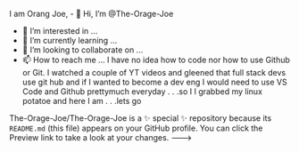 I am Orang Joe, - 👋 Hi, I’m @The-Orage-Joe
- 👀 I’m interested in ...
- 🌱 I’m currently learning ...
- 💞️ I’m looking to collaborate on ...
- 📫 How to reach me ...
I have no idea how to code nor how to use Github or Git.  I watched a couple of YT videos and gleened that full stack devs use git hub and if I wanted to 
become a dev eng I would need to use VS Code and Github prettymuch everyday . . .so I I grabbed my linux potatoe and here I am . . .lets go

The-Orage-Joe/The-Orage-Joe is a ✨ special ✨ repository because its `README.md` (this file) appears on your GitHub profile.
You can click the Preview link to take a look at your changes.
--->
